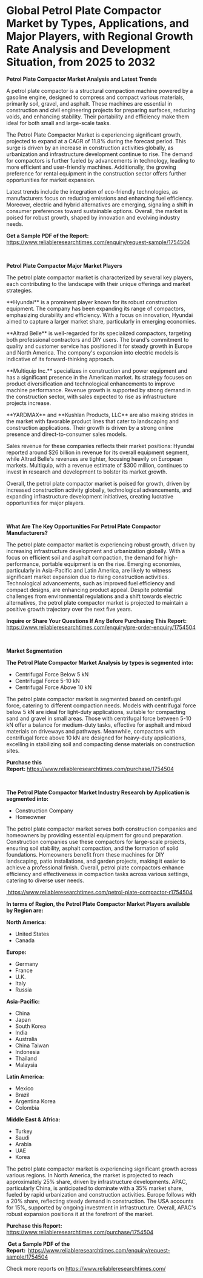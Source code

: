 <p><h1>Global Petrol Plate Compactor Market by Types, Applications, and Major Players, with Regional Growth Rate Analysis and Development Situation, from 2025 to 2032</h1></p><p><strong>Petrol Plate Compactor Market Analysis and Latest Trends</strong></p>
<p><p>A petrol plate compactor is a structural compaction machine powered by a gasoline engine, designed to compress and compact various materials, primarily soil, gravel, and asphalt. These machines are essential in construction and civil engineering projects for preparing surfaces, reducing voids, and enhancing stability. Their portability and efficiency make them ideal for both small and large-scale tasks.</p><p>The Petrol Plate Compactor Market is experiencing significant growth, projected to expand at a CAGR of 11.8% during the forecast period. This surge is driven by an increase in construction activities globally, as urbanization and infrastructure development continue to rise. The demand for compactors is further fueled by advancements in technology, leading to more efficient and user-friendly machines. Additionally, the growing preference for rental equipment in the construction sector offers further opportunities for market expansion. </p><p>Latest trends include the integration of eco-friendly technologies, as manufacturers focus on reducing emissions and enhancing fuel efficiency. Moreover, electric and hybrid alternatives are emerging, signaling a shift in consumer preferences toward sustainable options. Overall, the market is poised for robust growth, shaped by innovation and evolving industry needs.</p></p>
<p><strong>Get a Sample PDF of the Report:&nbsp;</strong> <a href="https://www.reliableresearchtimes.com/enquiry/request-sample/1754504?utm_campaign=2284&utm_medium=2&utm_source=Github&utm_content=ia&utm_term=18022025&utm_id=petrol-plate-compactor">https://www.reliableresearchtimes.com/enquiry/request-sample/1754504</a></p>
<p>&nbsp;</p>
<p><strong>Petrol Plate Compactor Major Market Players</strong></p>
<p><p>The petrol plate compactor market is characterized by several key players, each contributing to the landscape with their unique offerings and market strategies. </p><p>**Hyundai** is a prominent player known for its robust construction equipment. The company has been expanding its range of compactors, emphasizing durability and efficiency. With a focus on innovation, Hyundai aimed to capture a larger market share, particularly in emerging economies.</p><p>**Altrad Belle** is well-regarded for its specialized compactors, targeting both professional contractors and DIY users. The brand's commitment to quality and customer service has positioned it for steady growth in Europe and North America. The company's expansion into electric models is indicative of its forward-thinking approach.</p><p>**Multiquip Inc.** specializes in construction and power equipment and has a significant presence in the American market. Its strategy focuses on product diversification and technological enhancements to improve machine performance. Revenue growth is supported by strong demand in the construction sector, with sales expected to rise as infrastructure projects increase.</p><p>**YARDMAX** and **Kushlan Products, LLC** are also making strides in the market with favorable product lines that cater to landscaping and construction applications. Their growth is driven by a strong online presence and direct-to-consumer sales models.</p><p>Sales revenue for these companies reflects their market positions: Hyundai reported around $26 billion in revenue for its overall equipment segment, while Altrad Belle's revenues are tighter, focusing heavily on European markets. Multiquip, with a revenue estimate of $300 million, continues to invest in research and development to bolster its market growth.</p><p>Overall, the petrol plate compactor market is poised for growth, driven by increased construction activity globally, technological advancements, and expanding infrastructure development initiatives, creating lucrative opportunities for major players.</p></p>
<p>&nbsp;</p>
<p><strong>What Are The Key Opportunities For Petrol Plate Compactor Manufacturers?</strong></p>
<p><p>The petrol plate compactor market is experiencing robust growth, driven by increasing infrastructure development and urbanization globally. With a focus on efficient soil and asphalt compaction, the demand for high-performance, portable equipment is on the rise. Emerging economies, particularly in Asia-Pacific and Latin America, are likely to witness significant market expansion due to rising construction activities. Technological advancements, such as improved fuel efficiency and compact designs, are enhancing product appeal. Despite potential challenges from environmental regulations and a shift towards electric alternatives, the petrol plate compactor market is projected to maintain a positive growth trajectory over the next five years.</p></p>
<p><strong>Inquire or Share Your Questions If Any Before Purchasing This Report:</strong> <a href="https://www.reliableresearchtimes.com/enquiry/pre-order-enquiry/1754504?utm_campaign=2284&utm_medium=2&utm_source=Github&utm_content=ia&utm_term=18022025&utm_id=petrol-plate-compactor">https://www.reliableresearchtimes.com/enquiry/pre-order-enquiry/1754504</a></p>
<p>&nbsp;</p>
<p><strong>Market Segmentation</strong></p>
<p><strong>The Petrol Plate Compactor Market Analysis by types is segmented into:</strong></p>
<p><ul><li>Centrifugal Force Below 5 kN</li><li>Centrifugal Force 5-10 kN</li><li>Centrifugal Force Above 10 kN</li></ul></p>
<p><p>The petrol plate compactor market is segmented based on centrifugal force, catering to different compaction needs. Models with centrifugal force below 5 kN are ideal for light-duty applications, suitable for compacting sand and gravel in small areas. Those with centrifugal force between 5-10 kN offer a balance for medium-duty tasks, effective for asphalt and mixed materials on driveways and pathways. Meanwhile, compactors with centrifugal force above 10 kN are designed for heavy-duty applications, excelling in stabilizing soil and compacting dense materials on construction sites.</p></p>
<p><strong>Purchase this Report:&nbsp;</strong><a href="https://www.reliableresearchtimes.com/purchase/1754504?utm_campaign=2284&utm_medium=2&utm_source=Github&utm_content=ia&utm_term=18022025&utm_id=petrol-plate-compactor">https://www.reliableresearchtimes.com/purchase/1754504</a></p>
<p>&nbsp;</p>
<p><strong>The Petrol Plate Compactor Market Industry Research by Application is segmented into:</strong></p>
<p><ul><li>Construction Company</li><li>Homeowner</li></ul></p>
<p><p>The petrol plate compactor market serves both construction companies and homeowners by providing essential equipment for ground preparation. Construction companies use these compactors for large-scale projects, ensuring soil stability, asphalt compaction, and the formation of solid foundations. Homeowners benefit from these machines for DIY landscaping, patio installations, and garden projects, making it easier to achieve a professional finish. Overall, petrol plate compactors enhance efficiency and effectiveness in compaction tasks across various settings, catering to diverse user needs.</p></p>
<p><a href="https://www.reliableresearchtimes.com/petrol-plate-compactor-r1754504?utm_campaign=2284&utm_medium=2&utm_source=Github&utm_content=ia&utm_term=18022025&utm_id=petrol-plate-compactor">&nbsp;https://www.reliableresearchtimes.com/petrol-plate-compactor-r1754504</a></p>
<p><strong>In terms of Region, the Petrol Plate Compactor Market Players available by Region are:</strong></p>
<p>
    <p> <strong> North America: </strong>
        <ul>
            <li>United States</li>
            <li>Canada</li>
        </ul>
        </p> 
    <p> <strong> Europe: </strong>
        <ul>
            <li>Germany</li>
            <li>France</li>
            <li>U.K.</li>
            <li>Italy</li>
            <li>Russia</li>
        </ul>
        </p> 
    <p> <strong> Asia-Pacific: </strong>
        <ul>
            <li>China</li>
            <li>Japan</li>
            <li>South Korea</li>
            <li>India</li>
            <li>Australia</li>
            <li>China Taiwan</li>
            <li>Indonesia</li>
            <li>Thailand</li>
            <li>Malaysia</li>
        </ul>
        </p> 
    <p> <strong> Latin America: </strong>
        <ul>
            <li>Mexico</li>
            <li>Brazil</li>
            <li>Argentina Korea</li>
            <li>Colombia</li>
        </ul>
        </p> 
    <p> <strong> Middle East & Africa: </strong>
        <ul>
            <li>Turkey</li>
            <li>Saudi</li>
            <li>Arabia</li>
            <li>UAE</li>
            <li>Korea</li>
        </ul>
    </p>
    </p>
<p><p>The petrol plate compactor market is experiencing significant growth across various regions. In North America, the market is projected to reach approximately 25% share, driven by infrastructure developments. APAC, particularly China, is anticipated to dominate with a 35% market share, fueled by rapid urbanization and construction activities. Europe follows with a 20% share, reflecting steady demand in construction. The USA accounts for 15%, supported by ongoing investment in infrastructure. Overall, APAC's robust expansion positions it at the forefront of the market.</p></p>
<p><strong>Purchase this Report: </strong><a href="https://www.reliableresearchtimes.com/purchase/1754504?utm_campaign=2284&utm_medium=2&utm_source=Github&utm_content=ia&utm_term=18022025&utm_id=petrol-plate-compactor">https://www.reliableresearchtimes.com/purchase/1754504</a></p>
<p>&nbsp;<strong>Get a Sample PDF of the Report:&nbsp;&nbsp;</strong><a href="https://www.reliableresearchtimes.com/enquiry/request-sample/1754504?utm_campaign=2284&utm_medium=2&utm_source=Github&utm_content=ia&utm_term=18022025&utm_id=petrol-plate-compactor">https://www.reliableresearchtimes.com/enquiry/request-sample/1754504</a></p>
<p><strong></strong></p>
<p>Check more reports on <a href="https://www.reliableresearchtimes.com/?utm_campaign=2284&utm_medium=2&utm_source=Github&utm_content=ia&utm_term=18022025&utm_id=petrol-plate-compactor">https://www.reliableresearchtimes.com/</a></p>